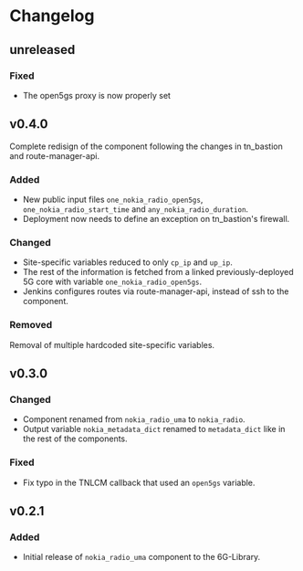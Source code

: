 # Changelog

## unreleased
### Fixed
- The open5gs proxy is now properly set


## v0.4.0
Complete redisign of the component following the changes in tn_bastion and route-manager-api.
### Added
- New public input files `one_nokia_radio_open5gs`, `one_nokia_radio_start_time` and `any_nokia_radio_duration`.
- Deployment now needs to define an exception on tn_bastion's firewall.
### Changed
- Site-specific variables reduced to only `cp_ip` and `up_ip`.
- The rest of the information is fetched from a linked previously-deployed 5G core with variable `one_nokia_radio_open5gs`.
- Jenkins configures routes via route-manager-api, instead of ssh to the component.
### Removed
Removal of multiple hardcoded site-specific variables.

## v0.3.0
### Changed
- Component renamed from `nokia_radio_uma` to `nokia_radio`.
- Output variable `nokia_metadata_dict` renamed to `metadata_dict` like in the rest of the components.
### Fixed
- Fix typo in the TNLCM callback that used an `open5gs` variable.


## v0.2.1
### Added
- Initial release of `nokia_radio_uma` component to the 6G-Library.
